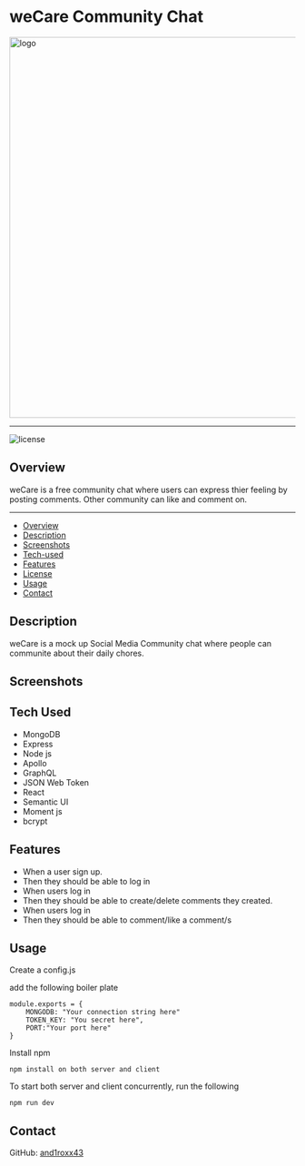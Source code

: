# weCare Community Chat

<img width="671" alt="logo" src="https://user-images.githubusercontent.com/14179472/128516466-a144ae58-c20d-4251-a641-80f23f3ca370.png">

___
![license](https://img.shields.io/badge/License-MIT%202.0-blue.svg)

## Overview
weCare is a free community chat where users can express thier feeling by posting comments. Other community can like and comment on.

___

- [Overview](#Overview)
- [Description](#Description)
- [Screenshots](#Screenshots)
- [Tech-used](#Tech-used)
- [Features](#Features)
- [License](#license)
- [Usage](#Usage)
- [Contact](#contact)

## Description
weCare is a mock up Social Media Community chat where people can communite about their daily chores.

## Screenshots

## Tech Used
- MongoDB
- Express
- Node js
- Apollo
- GraphQL
- JSON Web Token
- React
- Semantic UI
- Moment js
- bcrypt
## Features
- When a user sign up.
- Then they should be able to log in
- When users log in
- Then they should be able to create/delete comments they created.
 - When users log in
 - Then they should be able to comment/like a comment/s


## Usage

Create a config.js 

add the following boiler plate
```
module.exports = {
    MONGODB: "Your connection string here"
    TOKEN_KEY: "You secret here",
    PORT:"Your port here"
}
```
Install npm
```
npm install on both server and client
```
To start both server and client concurrently, run the following
```
npm run dev
```



## Contact

GitHub: [and1roxx43](https://github.com/and1roxx43)
